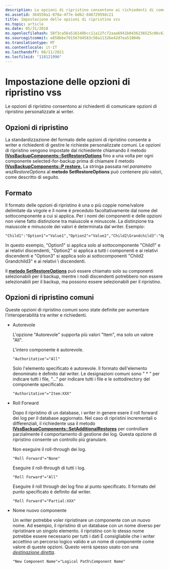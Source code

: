 ```yaml
---
description: Le opzioni di ripristino consentono ai richiedenti di comunicare opzioni di ripristino personalizzate ai writer.
ms.assetid: 364550a1-070a-4f7e-bd62-84672959dc21
title: Impostazione delle opzioni di ripristino vss
ms.topic: article
ms.date: 05/31/2018
ms.openlocfilehash: 58f3ca56a516148bcc11a12fc72aaa6941b0436236525c06c63142107bd18b59
ms.sourcegitcommit: e858bbe701567d4583c50a11326e42d7ea51804b
ms.translationtype: MT
ms.contentlocale: it-IT
ms.lasthandoff: 08/11/2021
ms.locfileid: "118121996"
---
```

# <a name="setting-vss-restore-options"></a>Impostazione delle opzioni di ripristino vss

Le opzioni di ripristino consentono ai richiedenti di comunicare opzioni di ripristino personalizzate ai writer.

## <a name="restore-options"></a>Opzioni di ripristino

La standardizzazione del formato delle opzioni di ripristino consente a writer e richiedenti di gestire le richieste personalizzate comuni. Le opzioni di ripristino vengono impostate dal richiedente chiamando il metodo [**IVssBackupComponents::SetRestoreOptions**](/windows/desktop/api/VsBackup/nf-vsbackup-ivssbackupcomponents-setrestoreoptions) fino a una volta per ogni componente selected-for-backup prima di chiamare il metodo [**IVssBackupComponents::P restore.**](/windows/desktop/api/VsBackup/nf-vsbackup-ivssbackupcomponents-prerestore) La stringa passata nel *parametro wszRestoreOptions* al **metodo SetRestoreOptions** può contenere più valori, come descritto di seguito.

## <a name="format"></a>Formato

Il formato delle opzioni di ripristino è una o più coppie nome/valore delimitate da virgole e il nome è preceduto facoltativamente dal nome del sottocomponente a cui si applica. Per i nomi dei componenti e delle opzioni non viene fatto distinzione tra maiuscole e minuscole. La distinzione tra maiuscole e minuscole dei valori è determinata dal writer. Esempio:

``` syntax
"Child1":"Option1"="Value1","Option2"="Value2","Child2\Grandchild3":"Option3"="Value3"
```

In questo esempio, "Option1" si applica solo al sottocomponente "Child1" e ai relativi discendenti, "Option2" si applica a tutti i componenti e ai relativi discendenti e "Option3" si applica solo ai sottocomponenti "Child2 Grandchild3" e ai relativi \\ discendenti.

Il [**metodo SetRestoreOptions**](/windows/desktop/api/VsBackup/nf-vsbackup-ivssbackupcomponents-setrestoreoptions) può essere chiamato solo su componenti selezionabili per il backup, mentre i nodi discendenti potrebbero non essere selezionabili per il backup, ma possono essere selezionabili per il ripristino.

## <a name="common-restore-options"></a>Opzioni di ripristino comuni

Queste opzioni di ripristino comuni sono state definite per aumentare l'interoperabilità tra writer e richiedenti.

-   Autorevole

    L'opzione "Autorevole" supporta più valori "Item", ma solo un valore "All".

    L'intero componente è autorevole.

    ``` syntax
    "Authoritative"="All"
    ```

    Solo l'elemento specificato è autorevole. Il formato dell'elemento denominato è definito dal writer. Le designazioni comuni sono " \* " per indicare tutti i file, "..." per indicare tutti i file e le sottodirectory del componente specificato.

    ``` syntax
    "Authoritative"="Item:XXX"
    ```

-   Roll Forward

    Dopo il ripristino di un database, i writer in genere esere il roll forward dei log per il database aggiornato. Nel caso di ripristini incrementali o differenziali, il richiedente usa il metodo [**IVssBackupComponents::SetAdditionalRestores**](/windows/desktop/api/VsBackup/nf-vsbackup-ivssbackupcomponents-setadditionalrestores) per controllare parzialmente il comportamento di gestione dei log. Questa opzione di ripristino consente un controllo più granulare.

    Non eseguire il roll-through dei log.

    ``` syntax
    "Roll Forward"="None"
    ```

    Eseguire il roll-through di tutti i log.

    ``` syntax
    "Roll Forward"="All"
    ```

    Eseguire il roll through dei log fino al punto specificato. Il formato del punto specificato è definito dal writer.

    ``` syntax
    "Roll Forward"="Partial:XXX"
    ```

-   Nome nuovo componente

    Un writer potrebbe voler ripristinare un componente con un nuovo nome. Ad esempio, il ripristino di un database con un nome diverso per ripristinare un singolo elemento. il ripristino con lo stesso nome potrebbe essere necessario per tutti i dati È consigliabile che i writer accettino un percorso logico valido e un nome di componente come valore di queste opzioni. Questo verrà spesso usato con una [*destinazione diretta*](vssgloss-d.md).

    ``` syntax
    "New Component Name"="Logical Path\Component Name"
    ```

 

 



